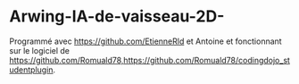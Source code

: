 # Arwing-IA-de-vaisseau-2D-
Programmé avec https://github.com/EtienneRld et Antoine et fonctionnant sur le logiciel de https://github.com/Romuald78,https://github.com/Romuald78/codingdojo_studentplugin.
